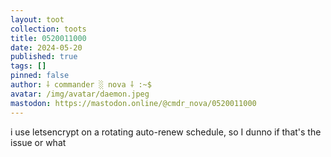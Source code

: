 ```yaml
---
layout: toot
collection: toots
title: 0520011000
date: 2024-05-20
published: true
tags: []
pinned: false
author: ⸸ commander ░ nova ⸸ :~$
avatar: /img/avatar/daemon.jpeg
mastodon: https://mastodon.online/@cmdr_nova/0520011000
---
```


i use letsencrypt on a rotating auto-renew schedule, so I dunno if that's the issue or what
